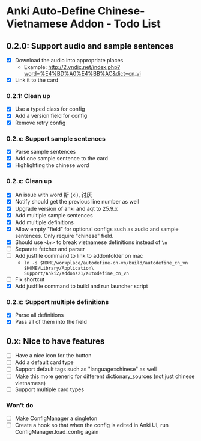 # Anki Auto-Define Chinese-Vietnamese Addon - Todo List

## 0.2.0: Support audio and sample sentences

- [x] Download the audio into appropriate places
  - Example: http://2.vndic.net/index.php?word=%E4%BD%A0%E4%BB%AC&dict=cn_vi
- [x] Link it to the card

### 0.2.1: Clean up

- [x] Use a typed class for config
- [x] Add a version field for config
- [x] Remove retry config

### 0.2.x: Support sample sentences

- [x] Parse sample sentences
- [x] Add one sample sentence to the card
- [x] Highlighting the chinese word

### 0.2.x: Clean up

- [x] An issue with word 斯 (xi), 讨厌
- [x] Notify should get the previous line number as well
- [x] Upgrade version of anki and aqt to 25.9.x
- [x] Add multiple sample sentences
- [x] Add multiple definitions
- [x] Allow empty "field" for optional configs such as audio and sample sentences. Only require "chinese" field.
- [x] Should use `<br>` to break vietnamese definitions instead of `\n`
- [ ] Separate fetcher and parser
- [ ] Add justfile command to link to addonfolder on mac
  - `ln -s $HOME/workplace/autodefine-cn-vn/build/autodefine_cn_vn  $HOME/Library/Application\ Support/Anki2/addons21/autodefine_cn_vn`
- [ ] Fix shortcut
- [x] Add justfile command to build and run launcher script

### 0.2.x: Support multiple definitions

- [x] Parse all definitions
- [x] Pass all of them into the field

## 0.x: Nice to have features

- [ ] Have a nice icon for the button
- [ ] Add a default card type
- [ ] Support default tags such as "language::chinese" as well
- [ ] Make this more generic for different dictionary_sources (not just chinese vietnamese)
- [ ] Support multiple card types

### Won't do

- [ ] Make ConfigManager a singleton
- [ ] Create a hook so that when the config is edited in Anki UI, run ConfigManager.load_config again
